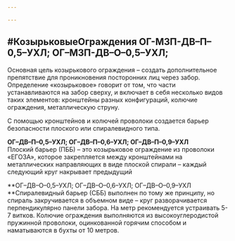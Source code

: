 ```yaml
---

---
```

## **#КозырьковыеОграждения** **ОГ-МЗП-ДВ–П–0,5–УХЛ; ОГ–МЗП-ДВ–О–0,5–УХЛ;**

Основная цель козырькового ограждения – создать дополнительное препятствие для проникновения посторонних лиц через забор. Определение «козырьковое» говорит от том, что части устанавливаются на забор сверху, и включает в себя несколько видов таких элементов: кронштейны разных конфигураций, колючие ограждения, металлическую струну.

С помощью кронштейнов и колючей проволоки создается барьер безопасности плоского или спиралевидного типа. 

**ОГ–ДВ–П–0,5–УХЛ; ОГ–ДВ–П–0,6–УХЛ; ОГ–ДВ–П–0,9–УХЛ**  
Плоский барьер (ПББ) – это козырьковое ограждение из проволоки «ЕГОЗА», которое закрепляется между кронштейнами на металлических направляющих в виде плоской спирали – каждый следующий круг накрывает предыдущий

**ОГ–ДВ–О–0,5–УХЛ; ОГ–ДВ–О–0,6–УХЛ; ОГ–ДВ–О–0,9–УХЛ  
**Спиралевидный барьер (СББ) выполнен по тому же принципу, но спираль закручивается в объемном виде – круг разворачивается перпендикулярно панели забора. На метр рекомендуется устраивать 5-7 витков. Колючие ограждения выполняются из высокоуглеродистой пружинной проволоки, оцинкованной горячим способом и наматываются в бухты от 10 метров.